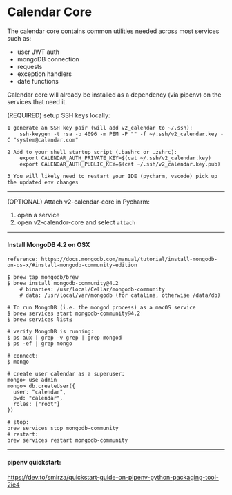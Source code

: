 # Calendar Core

The calendar core contains common utilities needed across most services such as:
* user JWT auth
* mongoDB connection
* requests
* exception handlers
* date functions

Calendar core will already be installed as a dependency (via pipenv) on the services that need it.

(REQUIRED) setup SSH keys locally:
```
1 generate an SSH key pair (will add v2_calendar to ~/.ssh):
    ssh-keygen -t rsa -b 4096 -m PEM -P "" -f ~/.ssh/v2_calendar.key -C "system@calendar.com"

2 Add to your shell startup script (.bashrc or .zshrc):
    export CALENDAR_AUTH_PRIVATE_KEY=$(cat ~/.ssh/v2_calendar.key)
    export CALENDAR_AUTH_PUBLIC_KEY=$(cat ~/.ssh/v2_calendar.key.pub)

3 You will likely need to restart your IDE (pycharm, vscode) pick up the updated env changes
```
---

(OPTIONAL) Attach v2-calendar-core in Pycharm:
1. open a service
1. open v2-calendor-core and select `attach`

---

#### Install MongoDB 4.2 on OSX
```
reference: https://docs.mongodb.com/manual/tutorial/install-mongodb-on-os-x/#install-mongodb-community-edition

$ brew tap mongodb/brew
$ brew install mongodb-community@4.2
    # binaries: /usr/local/Cellar/mongodb-community
    # data: /usr/local/var/mongodb (for catalina, otherwise /data/db)

# To run MongoDB (i.e. the mongod process) as a macOS service
$ brew services start mongodb-community@4.2
$ brew services list≤

# verify MongoDB is running:
$ ps aux | grep -v grep | grep mongod
$ ps -ef | grep mongo

# connect:
$ mongo

# create user calendar as a superuser:
mongo> use admin
mongo> db.createUser({
  user: "calendar",
  pwd: "calendar",
  roles: ["root"]
})

# stop:
brew services stop mongodb-community
# restart:
brew services restart mongodb-community
```

---

#### pipenv quickstart:
https://dev.to/smirza/quickstart-guide-on-pipenv-python-packaging-tool-2ie4
